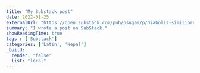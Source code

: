 ```yaml
---
title: "My Substack post"
date: 2022-01-25
externalUrl: "https://open.substack.com/pub/psugam/p/diabolis-similiores-quam-hominibus?r=4av4jy&utm_campaign=post&utm_medium=web&showWelcomeOnShare=true"
summary: "I wrote a post on SubStack."
showReadingTime: true
tags : ['Substack']
categories: ['Latin', 'Nepal']
_build:
  render: "false"
  list: "local"
---
```

